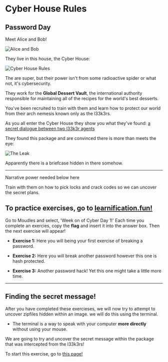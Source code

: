 # Cyber House Rules

## Password Day

Meet Alice and Bob!

![Alice and Bob](https://physicsworld.com/wp-content/uploads/2013/04/PW-2013-04-163-Communication-without-particles-pic1.jpg)

They live in this house, the Cyber House:

![Cyber House Rules](https://i2.wp.com/www.intelligentliving.co/wp-content/uploads/2020/01/cyberhouse-2.jpg)

The are super, but their power isn't from some radioactive spider or what not, it's cybersecurity.  

They work for the **Global Dessert Vault**, the international authority responsible for maintaining all of the recipes for the world's best desserts.  

You've been recruited to train with them and learn how to protect our world from their arch nemesis known only as the l33k3rs.

As you all enter the Cyber House they show you what they've found:  [a secret dialogue between two l33k3r agents](https://udel.codes/cyber1/chat_log/chat.html)

They found this package and are convinced there is more than meets the eye:

![The Leak](https://udel.codes/cyber1/chat_log/leek.png)

Apparently there is a briefcase hidden in there somehow.

----
Narrative power needed below here

Train with them on how to pick locks and crack codes so we can uncover the secret plans.

## To practice exercises, go to <a href="https://learnification.fun/" target="_blank">learnification.fun!</a>
Go to Moudles and select, 'Week on of Cyber Day 1!'
Each time you complete an exercies, copy the **flag** and insert it into the answer box. Then the next exercise will appear!

* **Exercise 1:** Here you will being your first exercise of breaking a password.

* **Exercise 2:** Here you will break another password however this one is hash protected.

* **Exercise 3:** Another password hack! Yet this one might take a little more time. 

-----
## Finding the secret message!
After you have completed these exercieses, we will now try to attempt to uncover zipfiles hidden within an image. we will do this using the terminal. 
* The terminal is a way to speak with your computer **more directly** without using your mouse.

We are going to try and uncover the secret message within the package that was intercepted from the l33k3rs!

To start this exercise, go to
<a href="https://udel.codes/cyber1/steps-to-bruteforce" target="_blank">this page!</a>



